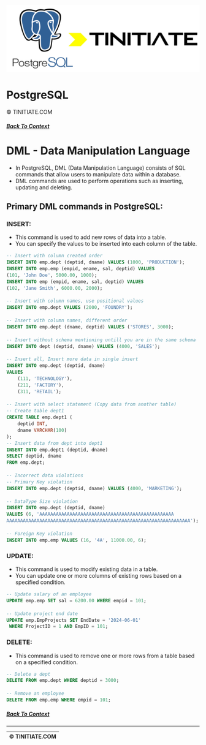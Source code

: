 ![PostgreSQL Tinitiate Image](postgresql_tinitiate.png)

# PostgreSQL
&copy; TINITIATE.COM

##### [Back To Context](./README.md)

# DML - Data Manipulation Language
* In PostgreSQL, DML (Data Manipulation Language) consists of SQL commands that allow users to manipulate data within a database.
* DML commands are used to perform operations such as inserting, updating and  deleting.

## Primary DML commands in PostgreSQL:
### INSERT:
* This command is used to add new rows of data into a table.
* You can specify the values to be inserted into each column of the table.
```sql
-- Insert with column created order
INSERT INTO emp.dept (deptid, dname) VALUES (1000, 'PRODUCTION');
INSERT INTO emp.emp (empid, ename, sal, deptid) VALUES
(101, 'John Doe', 5000.00, 1000);
INSERT INTO emp (empid, ename, sal, deptid) VALUES
(102, 'Jane Smith', 6000.00, 2000);

-- Insert with column names, use positional values
INSERT INTO emp.dept VALUES (2000, 'FOUNDRY');

-- Insert with column names, different order
INSERT INTO emp.dept (dname, deptid) VALUES ('STORES', 3000);

-- Insert without schema mentioning untill you are in the same schema
INSERT INTO dept (deptid, dname) VALUES (4000, 'SALES');

-- Insert all, Insert more data in single insert
INSERT INTO emp.dept (deptid, dname)
VALUES 
    (111, 'TECHNOLOGY'),
    (211, 'FACTORY'),
    (311, 'RETAIL');

-- Insert with select statement (Copy data from another table)
-- Create table dept1
CREATE TABLE emp.dept1 (
    deptid INT,
    dname VARCHAR(100)
);
-- Insert data from dept into dept1
INSERT INTO emp.dept1 (deptid, dname)
SELECT deptid, dname
FROM emp.dept;

-- Incorrect data violations
-- Primary Key violation
INSERT INTO emp.dept (deptid, dname) VALUES (4000, 'MARKETING');

-- DataType Size violation
INSERT INTO emp.dept (deptid, dname) 
VALUES (6, 'AAAAAAAAAAAAAAAAAAAAAAAAAAAAAAAAAAAAAAAAAAAAAAAAA
AAAAAAAAAAAAAAAAAAAAAAAAAAAAAAAAAAAAAAAAAAAAAAAAAAAAAAAAAAAAAAAAAAA');

-- Foreign Key violation
INSERT INTO emp.emp VALUES (16, '4A', 11000.00, 6);
```

### UPDATE:
* This command is used to modify existing data in a table.
* You can update one or more columns of existing rows based on a specified condition.
```sql
-- Update salary of an employee
UPDATE emp.emp SET sal = 6200.00 WHERE empid = 101;

-- Update project end date
UPDATE emp.EmpProjects SET EndDate = '2024-06-01'
 WHERE ProjectID = 1 AND EmpID = 101;
```

### DELETE:
* This command is used to remove one or more rows from a table based on a specified condition.
```sql
-- Delete a dept
DELETE FROM emp.dept WHERE deptid = 3000;

-- Remove an employee
DELETE FROM emp.emp WHERE empid = 101;
```

##### [Back To Context](./README.md)
***
| &copy; TINITIATE.COM |
|----------------------|